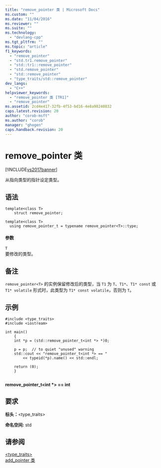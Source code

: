 ```yaml
---
title: "remove_pointer 类 | Microsoft Docs"
ms.custom: ""
ms.date: "11/04/2016"
ms.reviewer: ""
ms.suite: ""
ms.technology: 
  - "devlang-cpp"
ms.tgt_pltfrm: ""
ms.topic: "article"
f1_keywords: 
  - "remove_pointer"
  - "std.tr1.remove_pointer"
  - "std::tr1::remove_pointer"
  - "std.remove_pointer"
  - "std::remove_pointer"
  - "type_traits/std::remove_pointer"
dev_langs: 
  - "C++"
helpviewer_keywords: 
  - "remove_pointer 类 [TR1]"
  - "remove_pointer"
ms.assetid: 2cd4e417-32fb-4f53-bd16-4e8a98240832
caps.latest.revision: 20
author: "corob-msft"
ms.author: "corob"
manager: "ghogen"
caps.handback.revision: 20
---
```

# remove_pointer 类
[!INCLUDE[vs2017banner](../assembler/inline/includes/vs2017banner.md)]

从指向类型的指针设定类型。  
  
## 语法  
  
```  
template<class T>  
    struct remove_pointer;  
  
template<class T>  
  using remove_pointer_t = typename remove_pointer<T>::type;  
```  
  
#### 参数  
 `T`  
 要修改的类型。  
  
## 备注  
 `remove_pointer<T>` 的实例保留修改后的类型，当 `T1` 为 `T`、`T1*`、`T1* const` 或 `T1* volatile` 形式时，此类型为 `T1* const volatile`，否则为 `T`。  
  
## 示例  
  
```  
#include <type_traits>   
#include <iostream>   
  
int main()   
    {   
    int *p = (std::remove_pointer_t<int *> *)0;   
  
    p = p;  // to quiet "unused" warning   
    std::cout << "remove_pointer_t<int *> == "   
        << typeid(*p).name() << std::endl;   
  
    return (0);   
    }  
  
```  
  
  **remove\_pointer\_t\<int \*\> \=\= int**   
## 要求  
 **标头：**\<type\_traits\>  
  
 **命名空间:** std  
  
## 请参阅  
 [\<type\_traits\>](../standard-library/type-traits.md)   
 [add\_pointer 类](../standard-library/add-pointer-class.md)